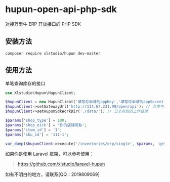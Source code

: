 # hupun-open-api-php-sdk
对接万里牛 ERP 开放接口的 PHP SDK
## 安装方法
```shell
composer require xlstudio/hupun dev-master
```
## 使用方法
单笔查询库存的接口
```php
use Xlstudio\Hupun\HupunClient;

$hupunClient = new HupunClient('填写你申请的appKey','填写你申请的appSecret');
$hupunClient->setGatewayUrl('http://114.67.231.99/open/api'); // 万里牛正式环境或测试环境的API地址
$hupunClient->setHupunSdkWorkDir('./data/'); // 日志存放的工作目录

$params['shop_type'] = 100;
$params['shop_nick'] = '你的店铺昵称';
$params['item_id'] = '1';
$params['sku_id'] = '111-1';

var_dump($hupunClient->execute('/inventories/erp/single', $params, 'get'));
```
如果你是使用 Laravel 框架，可以参考使用：
> https://github.com/xlstudio/laravel-hupun

如有不明白的地方，请联系[QQ：2019809069]